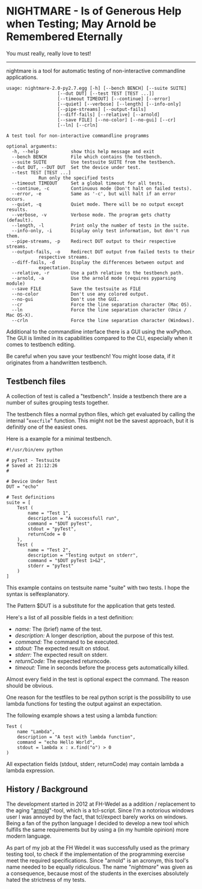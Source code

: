 NIGHTMARE - Is of Generous Help when Testing; May Arnold be Remembered Eternally
================================================================================
You must really, really love to test!

---

nightmare is a tool for automatic testing of non-interactive commandline 
applications.

	usage: nightmare-2.0-py2.7.egg [-h] [--bench BENCH] [--suite SUITE]
				       [--dut DUT] [--test TEST [TEST ...]]
				       [--timeout TIMEOUT] [--continue] [--error]
				       [--quiet] [--verbose] [--length] [--info-only]
				       [--pipe-streams] [--output-fails]
				       [--diff-fails] [--relative] [--arnold]
				       [--save FILE] [--no-color] [--no-gui] [--cr]
				       [--ln] [--crln]

	A test tool for non-interactive commandline programms

	optional arguments:
	  -h, --help            show this help message and exit
	  --bench BENCH         File which contains the testbench.
	  --suite SUITE         Use testsuite SUITE from the testbench.
	  --dut DUT, --DUT DUT  Set the device under test.
	  --test TEST [TEST ...]
				Run only the specified tests
	  --timeout TIMEOUT     Set a global timeout for all tests.
	  --continue, -c        Continuous mode (Don't halt on failed tests).
	  --error, -e           Same as '-c', but will halt if an error occurs.
	  --quiet, -q           Quiet mode. There will be no output except results.
	  --verbose, -v         Verbose mode. The program gets chatty (default).
	  --length, -l          Print only the number of tests in the suite.
	  --info-only, -i       Display only test information, but don't run them.
	  --pipe-streams, -p    Redirect DUT output to their respective streams.
	  --output-fails, -o    Redirect DUT output from failed tests to their
				respective streams.
	  --diff-fails, -d      Display the differences between output and
				expectation.
	  --relative, -r        Use a path relative to the testbench path.
	  --arnold, -a          Use the arnold mode (requires pyparsing module)
	  --save FILE           Save the testsuite as FILE
	  --no-color            Don't use any colored output.
	  --no-gui              Don't use the GUI.
	  --cr                  Force the line separation character (Mac OS).
	  --ln                  Force the line separation character (Unix / Mac OS-X).
	  --crln                Force the line separation character (Windows).

Additional to the commandline interface there is a GUI using the 
wxPython. The GUI is limited in its capabilities compared to the CLI,
especially when it comes to testbench editing.

Be careful when you save your testbench! You might loose data, if it originates 
from a handwritten testbench.


Testbench files
---------------

A collection of test is called a "testbench".
Inside a testbench there are a number of suites grouping tests together.

The testbench files a normal python files, which get evaluated by calling
the internal "`execfile`" function. This might not be the savest approach, but
it is definitly one of the easiest ones.

Here is a example for a minimal testbench.

	#!/usr/bin/env python
	
	# pyTest - Testsuite
	# Saved at 21:12:26
	# 

	# Device Under Test
	DUT = "echo"

	# Test definitions
	suite = [
		Test (
			name = "Test 1",
			description = "A successfull run",
			command = "$DUT pyTest",
			stdout = "pyTest",
			returnCode = 0
		),
		Test (
			name = "Test 2",
			description = "Testing output on stderr",
			command = "$DUT pyTest 1>&2",
			stderr = "pyTest"
		)
	]
	
This example contains on testsuite name "suite" with two tests.
I hope the syntax is selfexplanatory.

The Pattern $DUT is a substitute for the application that gets tested.

Here's a list of all possible fields in a test definition:

- *name:* The (brief) name of the test.
- *description:* A longer description, about the purpose of this test.
- *command:* The command to be executed.
- *stdout:* The expected result on stdout.
- *stderr:* The expected result on stderr.
- *returnCode:* The expected returncode.
- *timeout:* Time in seconds before the process gets automatically killed.

Almost every field in the test is optional expect the command. The reason 
should be obvious.

One reason for the testfiles to be real python script is the possibility to use 
lambda functions for testing the output against an expectation.

The following example shows a test using a lambda function:

	Test (
		name "Lambda",
		description = "A test with lambda function",
		command = "echo Hello World",
		stdout = lambda x : x.find("o") > 0
	)
	
All expectation fields (stdout, stderr, returnCode) may contain lambda 
a lambda expression.


History / Background
--------------------

The development started in 2012 at FH-Wedel as a addition / replacement to the 
aging "[arnold](http://stud.fh-wedel.de/~arnold)"-tool, which is a tcl-script. 
Since I'm a notorious windows user I was annoyed by the fact, that tcl/expect 
barely works on windows. Being a fan of the python language I decided to 
develop a new tool which fulfills the same requirements but by using a (in my 
humble opinion) more modern language.

As part of my job at the FH Wedel it was successfully used as the primary 
testing tool, to check if the implementation of the programming exercise meet 
the required specifications.
Since "arnold" is an acronym, this tool's name needed to be equally ridiculous.
The name "*nightmare*" was given as a consequence, because most of the students 
in the exercises absolutely hated the strictness of my tests. 

